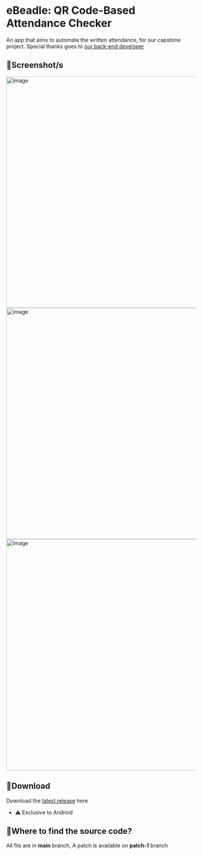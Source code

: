 # **eBeadle: QR Code-Based Attendance Checker**
An app that aims to automate the written attendance, for our capstone project. Special thanks goes to [our back-end developer](https://github.com/Jyn-Tuyor)

## 📸**Screenshot/s**
<img height="615" alt="image" src="https://github.com/user-attachments/assets/712aa0e2-6235-4a1d-a91e-4f6d352f3dd9" />
<img height="615" alt="image" src="https://github.com/user-attachments/assets/32bf5613-ac37-468c-9089-cd41380f9414" />
<img height="615" alt="image" src="https://github.com/user-attachments/assets/c7d6b44d-9bd4-4cbf-bcc6-72d576971f62" />

## 💾**Download**
Download the [latest release](https://github.com/moonlighthowling616/ionic-capstone/releases) here
- ⚠️ Exclusive to Android

## 🤔**Where to find the source code?**
All fils are in **main** branch, A patch is available on **patch-1** branch
